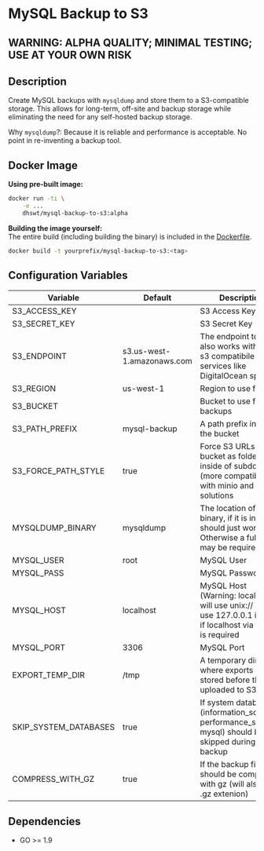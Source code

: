 # MySQL Backup to S3

## WARNING: ALPHA QUALITY; MINIMAL TESTING; USE AT YOUR OWN RISK

## Description
Create MySQL backups with `mysqldump` and store them to a S3-compatible
storage. This allows for long-term, off-site and backup storage while
eliminating the need for any self-hosted backup storage.

Why `mysqldump`?: Because it is reliable and performance is acceptable. No point in re-inventing a backup tool.

## Docker Image
**Using pre-built image:**
```bash
docker run -ti \
    -e ...
    dhswt/mysql-backup-to-s3:alpha
```

**Building the image yourself:** \
The entire build (including building the binary) is included in the [Dockerfile](Dockerfile).
```bash
docker build -t yourprefix/mysql-backup-to-s3:<tag>
```

## Configuration Variables
| Variable              | Default                    | Description                                                                                                       |
| ---                   | ---                        | ---                                                                                                               |
| S3_ACCESS_KEY         |                            | S3 Access Key                                                                                                     |
| S3_SECRET_KEY         |                            | S3 Secret Key                                                                                                     |
| S3_ENDPOINT           | s3.us-west-1.amazonaws.com | The endpoint to use, also works with other s3 compatibile services like DigitalOcean spaces                       |
| S3_REGION             | us-west-1                  | Region to use for S3                                                                                              |
| S3_BUCKET             |                            | Bucket to use for backups                                                                                         |
| S3_PATH_PREFIX        | mysql-backup               | A path prefix inside the bucket                                                                                   |
| S3_FORCE_PATH_STYLE   | true                       | Force S3 URLs to use bucket as folder inside of subdomain (more compatible with minio and similar solutions       |
| MYSQLDUMP_BINARY      | mysqldump                  | The location of the binary, if it is in path it should just work. Otherwise a full path may be required           |
| MYSQL_USER            | root                       | MySQL User                                                                                                        |
| MYSQL_PASS            |                            | MySQL Password                                                                                                    |
| MYSQL_HOST            | localhost                  | MySQL Host (Warning: localhost will use unix:// socket, use 127.0.0.1 instead if localhost via tcp/ip is required |
| MYSQL_PORT            | 3306                       | MySQL Port                                                                                                        |
| EXPORT_TEMP_DIR       | /tmp                       | A temporary directory where exports are stored before they are uploaded to S3                                     |
| SKIP_SYSTEM_DATABASES | true                       | If system databases (information_schema, performance_schema, mysql) should be skipped during backup               |
| COMPRESS_WITH_GZ      | true                       | If the backup files should be compress with gz (will also add .gz extenion)                                       |

## Dependencies
- GO >= 1.9

